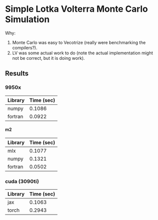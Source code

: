 # Simple Lotka Volterra Monte Carlo Simulation
Why:
1. Monte Carlo was easy to Vecotrize (really were benchmarking the compilers?).
2. LV was some actual work to do (note the actual implementation might not be correct, but it is doing work).

## Results

### 9950x
| Library | Time (sec) |
|---|---|
| numpy | 0.1086 |
| fortran | 0.0922 |

#### m2
| Library | Time (sec) |
|---|---|
| mlx | 0.1077 |
| numpy | 0.1321 |
| fortran | 0.0502 |

### cuda (3090ti)
| Library | Time (sec) |
|---|---|
| jax | 0.1063 |
| torch | 0.2943 |

